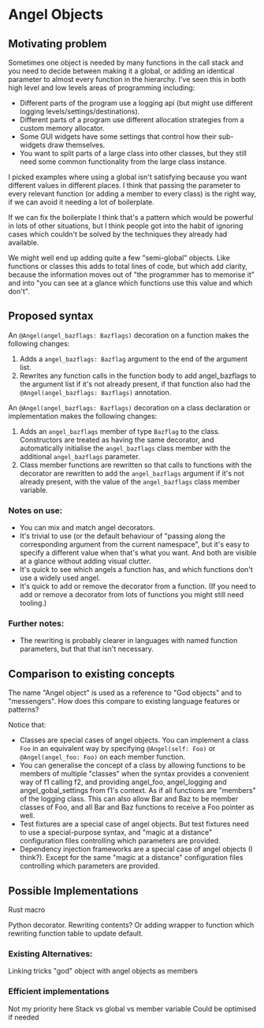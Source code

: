 # Angel Objects

## Motivating problem

Sometimes one object is needed by many functions in the call stack and you need to decide between making it a global, or adding an identical parameter to almost every function in the hierarchy. I've seen this in both high level and low levels areas of programming including:

* Different parts of the program use a logging api (but might use different logging levels/settings/destinations).
* Different parts of a program use different allocation strategies from a custom memory allocator.
* Some GUI widgets have some settings that control how their sub-widgets draw themselves.
* You want to split parts of a large class into other classes, but they still need some common functionality from the large class instance.

I picked examples where using a global isn't satisfying because you want different values in different places. I think that passing the parameter to every relevant function (or adding a member to every class) is the right way, if we can avoid it needing a lot of boilerplate.

If we can fix the boilerplate I think that's a pattern which would be powerful in lots of other situations, but I think people got into the habit of ignoring cases which couldn't be solved by the techniques they already had available.

We might well end up adding quite a few "semi-global" objects. Like functions or classes this adds to total lines of code, but which add clarity, because the information moves out of "the programmer has to memorise it" and into "you can see at a glance which functions use this value and which don't".

## Proposed syntax

An `@Angel(angel_bazflags: Bazflags)` decoration on a function makes the following changes:
1. Adds a `angel_bazflags: Bazflag` argument to the end of the argument list.
2. Rewrites any function calls in the function body to add angel_bazflags to the argument list if it's not already present, if that function also had the `@Angel(angel_bazflags: Bazflags)` annotation.

An `@Angel(angel_bazflags: Bazflags)` decoration on a class declaration or implementation makes the following changes:
1. Adds an `angel_bazflags` member of type `Bazflag` to the class. Constructors are treated as having the same decorator, and automatically initialise the `angel_bazflags` class member with the additional `angel_bazflags` parameter.
2. Class member functions are rewritten so that calls to functions with the decorator are rewritten to add the `angel_bazflags` argument if it's not already present, with the value of the `angel_bazflags` class member variable.

### Notes on use:

* You can mix and match angel decorators.
* It's trivial to use (or the default behaviour of "passing along the corresponding argument from the current namespace", but it's easy to specify a different value when that's what you want. And both are visible at a glance without adding visual clutter.
* It's quick to see which angels a function has, and which functions don't use a widely used angel.
* It's quick to add or remove the decorator from a function. (If you need to add or remove a decorator from lots of functions you might still need tooling.)

### Further notes:

* The rewriting is probably clearer in languages with named function parameters, but that that isn't necessary.

## Comparison to existing concepts

The name "Angel object" is used as a reference to "God objects" and to "messengers". How does this compare to existing language features or patterns?

Notice that:
* Classes are special cases of angel objects. You can implement a class `Foo` in an equivalent way by specifying `@Angel(self: Foo)` or `@Angel(angel_foo: Foo)` on each member function.
* You can generalise the concept of a class by allowing functions to be members of multiple "classes" when the syntax provides a convenient way of f1 calling f2, and providing angel_foo, angel_logging and angel_gobal_settings from f1's context. As if all functions are "members" of the logging class. This can also allow Bar and Baz to be member classes of Foo, and all Bar and Baz functions to receive a Foo pointer as well.
* Test fixtures are a special case of angel objects. But test fixtures need to use a special-purpose syntax, and "magic at a distance" configuration files controlling which parameters are provided.
* Dependency injection frameworks are a special case of angel objects (I think?). Except for the same "magic at a distance" configuration files controlling which parameters are provided.

## Possible Implementations

Rust macro

Python decorator. Rewriting contents? Or adding wrapper to function which rewriting function table to update default.

### Existing Alternatives:

Linking tricks
"god" object with angel objects as members

### Efficient implementations

Not my priority here
Stack vs global vs member variable
Could be optimised if needed
